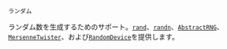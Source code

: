 ```
ランダム
```

ランダム数を生成するためのサポート。[`rand`](@ref)、[`randn`](@ref)、[`AbstractRNG`](@ref)、[`MersenneTwister`](@ref)、および[`RandomDevice`](@ref)を提供します。

